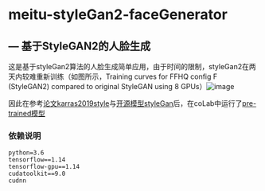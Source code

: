 # meitu-styleGan2-faceGenerator
## — 基于StyleGAN2的人脸生成

这是基于styleGan2算法的人脸生成简单应用，由于时间的限制，styleGan2在两天内较难重新训练（如图所示，Training curves for FFHQ config F (StyleGAN2) compared to original StyleGAN using 8 GPUs）![image](https://github.com/NVlabs/stylegan2/blob/master/docs/stylegan2-training-curves.png?raw=true)

因此在参考[论文karras2019style](https://arxiv.org/abs/1812.04948)与[开源模型styleGan](https://github.com/NVlabs/stylegan2)后，在coLab中运行了[pre-trained模型](https://colab.research.google.com/drive/1NxHzGXg1D-Y9zWkiZgs_e-y2nBA1jJ-s?usp=sharing)



### 依赖说明
```
python=3.6
tensorflow==1.14 
tensorflow-gpu==1.14 
cudatoolkit==9.0 
cudnn 
```

